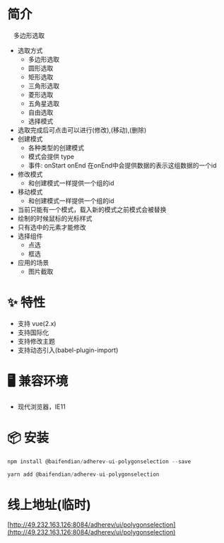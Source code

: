 # 简介
&ensp;&ensp;多边形选取

* 选取方式
  - 多边形选取
  - 圆形选取
  - 矩形选取
  - 三角形选取
  - 菱形选取
  - 五角星选取
  - 自由选取
  - 选择模式
* 选取完成后可点击可以进行(修改),(移动),(删除)
* 创建模式
  - 各种类型的创建模式
  - 模式会提供 type
  - 事件: onStart onEnd 在onEnd中会提供数据的表示这组数据的一个id
* 修改模式
  - 和创建模式一样提供一个组的id
* 移动模式
  - 和创建模式一样提供一个组的id 
* 当前只能有一个模式，载入新的模式之前模式会被替换 
* 绘制的时候鼠标的光标样式
* 只有选中的元素才能修改
* 选择组件
  - 点选
  - 框选
* 应用的场景
  - 图片截取 

# ✨ 特性
- 支持 vue(2.x)
- 支持国际化
- 支持修改主题
- 支持动态引入(babel-plugin-import)

# 🖥 兼容环境
- 现代浏览器，IE11

# 📦 安装
```javascript
npm install @baifendian/adherev-ui-polygonselection --save
``` 

```javascript
yarn add @baifendian/adherev-ui-polygonselection
```

# 线上地址(临时)
[http://49.232.163.126:8084/adherev/ui/polygonselection](http://49.232.163.126:8084/adherev/ui/polygonselection)

